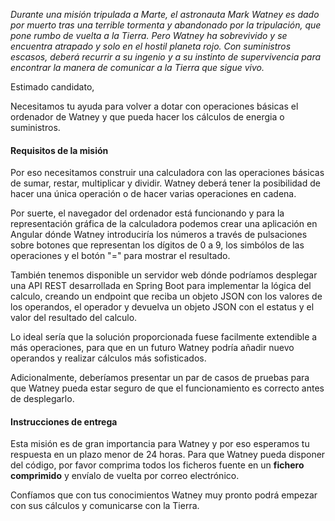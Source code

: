 *Durante una misión tripulada a Marte, el astronauta Mark Watney es dado por muerto tras una terrible tormenta y abandonado por la tripulación, que pone rumbo de vuelta a la Tierra. Pero Watney ha sobrevivido y se encuentra atrapado y solo en el hostil planeta rojo. Con suministros escasos, deberá recurrir a su ingenio y a su instinto de supervivencia para encontrar la manera de comunicar a la Tierra que sigue vivo.*

Estimado candidato,

Necesitamos tu ayuda para volver a dotar con operaciones básicas el ordenador de Watney y que pueda hacer los cálculos de energia o suministros.

#### 

#### Requisitos de la misión

Por eso necesitamos construir una calculadora con las operaciones básicas de sumar, restar, multiplicar y dividir. Watney deberá tener la posibilidad de hacer una única operación o de hacer varias operaciones en cadena.

Por suerte, el navegador del ordenador está funcionando y para la representación gráfica de la calculadora podemos crear una aplicación en Angular dónde Watney introduciría los números a través de pulsaciones sobre botones que representan los dígitos de 0 a 9, los simbólos de las operaciones y el botón "=" para mostrar el resultado.

También tenemos disponible un servidor web dónde podríamos desplegar una API REST desarrollada en Spring Boot para implementar la lógica del calculo, creando un endpoint que reciba un objeto JSON con los valores de los operandos, el operador y devuelva un objeto JSON con el estatus y el valor del resultado del calculo.

Lo ideal sería que la solución proporcionada fuese facilmente extendible a más operaciones, para que en un futuro Watney podría añadir nuevo operandos y realizar cálculos más sofisticados.

Adicionalmente, deberíamos presentar un par de casos de pruebas para que Watney pueda estar seguro de que el funcionamiento es correcto antes de desplegarlo.

#### 

#### Instrucciones de entrega

Esta misión es de gran importancia para Watney y por eso esperamos tu respuesta en un plazo menor de 24 horas. Para que Watney pueda disponer del código, por favor comprima todos los ficheros fuente en un **fichero comprimido** y envíalo de vuelta por correo electrónico.

Confíamos que con tus conocimientos Watney muy pronto podrá empezar con sus cálculos y comunicarse con la Tierra.
